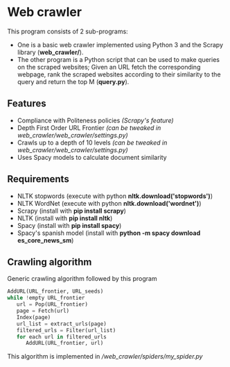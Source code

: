 # Web crawler
This program consists of 2 sub-programs:
- One is a basic web crawler implemented using Python 3 and the Scrapy library (**web_crawler/**).
- The other program is a Python script that can be used to make queries on the scraped websites; Given an URL fetch the corresponding webpage, rank the scraped websites according to their similarity to the query and return the top M (**query.py**).

## Features
- Compliance with Politeness policies *(Scrapy's feature)*
- Depth First Order URL Frontier  *(can be tweaked in web_crawler/web_crawler/settings.py)*
- Crawls up to a depth of 10 levels  *(can be tweaked in web_crawler/web_crawler/settings.py)*
- Uses Spacy models to calculate document similarity

## Requirements
- NLTK stopwords (execute with python **nltk.download('stopwords')**)
- NLTK WordNet (execute with python **nltk.download('wordnet')**)
- Scrapy (install with **pip install scrapy**) 
- NLTK (install with **pip install nltk**) 
- Spacy (install with **pip install spacy**)
- Spacy's spanish model (install with **python -m spacy download es_core_news_sm**) 


##     Crawling algorithm
Generic crawling algorithm followed by this program

```python
AddURL(URL_frontier, URL_seeds) 
while !empty URL_frontier
   url = Pop(URL_frontier) 
   page = Fetch(url) 
   Index(page)
   url_list = extract_urls(page)
   filtered_urls = Filter(url_list)
   for each url in filtered_urls
      AddURL(URL_frontier, url)
```

This algorithm is implemented in */web_crawler/spiders/my_spider.py*